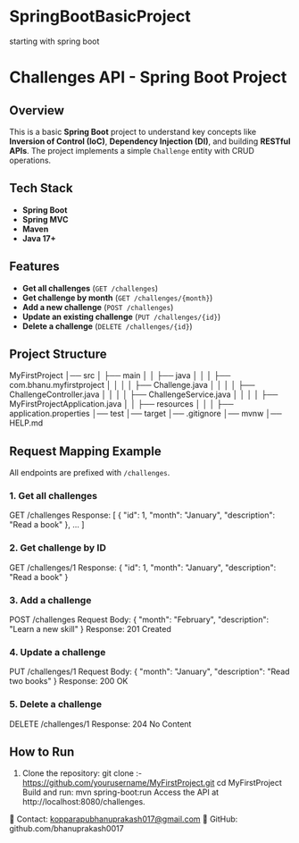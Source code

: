 # SpringBootBasicProject
starting with spring boot


# Challenges API - Spring Boot Project

## Overview
This is a basic **Spring Boot** project to understand key concepts like **Inversion of Control (IoC)**, **Dependency Injection (DI)**, and building **RESTful APIs**. The project implements a simple `Challenge` entity with CRUD operations.

## Tech Stack
- **Spring Boot**
- **Spring MVC**
- **Maven**
- **Java 17+**

## Features
- **Get all challenges** (`GET /challenges`)
- **Get challenge by month** (`GET /challenges/{month}`)
- **Add a new challenge** (`POST /challenges`)
- **Update an existing challenge** (`PUT /challenges/{id}`)
- **Delete a challenge** (`DELETE /challenges/{id}`)

## Project Structure
MyFirstProject │── src │ ├── main │ │ ├── java │ │ │ ├── com.bhanu.myfirstproject │ │ │ │ ├── Challenge.java │ │ │ │ ├── ChallengeController.java │ │ │ │ ├── ChallengeService.java │ │ │ │ ├── MyFirstProjectApplication.java │ │ ├── resources │ │ │ ├── application.properties │── test │── target │── .gitignore │── mvnw │── HELP.md


## Request Mapping Example
All endpoints are prefixed with `/challenges`.

### **1. Get all challenges**
GET /challenges Response: [ { "id": 1, "month": "January", "description": "Read a book" }, ... ]


### **2. Get challenge by ID**
GET /challenges/1 Response: { "id": 1, "month": "January", "description": "Read a book" }


### **3. Add a challenge**
POST /challenges Request Body: { "month": "February", "description": "Learn a new skill" } Response: 201 Created


### **4. Update a challenge**
PUT /challenges/1 Request Body: { "month": "January", "description": "Read two books" } Response: 200 OK


### **5. Delete a challenge**
DELETE /challenges/1 Response: 204 No Content



## How to Run
1. Clone the repository:
   git clone :-https://github.com/yourusername/MyFirstProject.git
   cd MyFirstProject
Build and run:
mvn spring-boot:run
Access the API at http://localhost:8080/challenges.


📧 Contact: kopparapubhanuprakash017@gmail.com
🔗 GitHub: github.com/bhanuprakash0017


